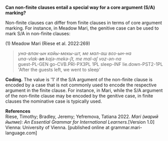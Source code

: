 **Can non-finite clauses entail a special way for a core argument (S/A) marking?**

Non-finite clauses can differ from finite clauses in terms of core argument marking. For instance, in Meadow Mari, the genitive case can be used to mark S/A in non-finite clauses:

(1) Meadow Mari (Riese et al. 2022:269)<br/>
>*уна-влак-ын кайы-мекы-шт, ме мал-аш воз-ын-на*<br/>
>*unɑ-vlɑk-**ən** kɑjə-mekə-ʃt, me mɑl-ɑʃ voz-ən-nɑ*<br/>
>guest-PL-GEN go-CVB.PRI-PX3PL 1PL sleep-INF lie.down-PST2-1PL<br/>
>'After the guests left, we went to sleep'

**Coding.** The value is '1' if the S/A argument of the non-finite clause is encoded by a case that is not commonly used to encode the respective argument in the finite clause. For instance, in Mari, while the S/A argument of the non-finite clause may be encoded by the genitive case, in finite clauses the nominative case is typically used.

**References**<br/>
Riese, Timothy; Bradley, Jeremy; Yefremova, Tatiana 2022. *Mari (марий йылме): An Essential Grammar for International Learners.*[Version 1.0] Vienna: University of Vienna. [published online at grammar.mari-language.com]